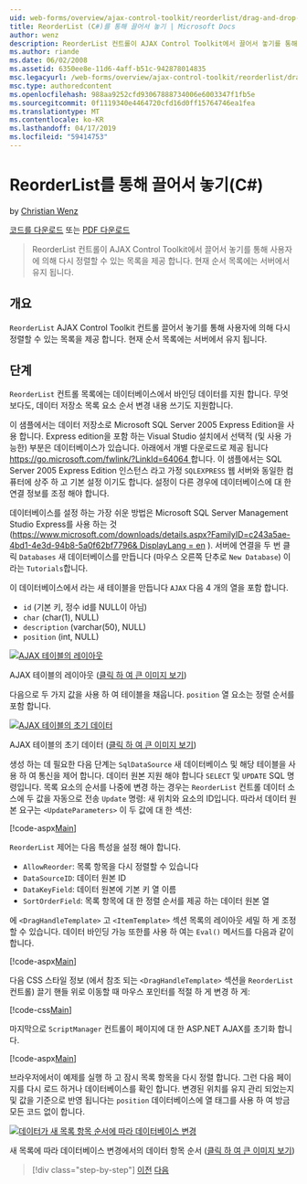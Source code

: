 ```yaml
---
uid: web-forms/overview/ajax-control-toolkit/reorderlist/drag-and-drop-via-reorderlist-cs
title: ReorderList (C#)를 통해 끌어서 놓기 | Microsoft Docs
author: wenz
description: ReorderList 컨트롤이 AJAX Control Toolkit에서 끌어서 놓기를 통해 사용자에 의해 다시 정렬할 수 있는 목록을 제공 합니다. 현재 순서 목록에는...
ms.author: riande
ms.date: 06/02/2008
ms.assetid: 6350ee8e-11d6-4aff-b51c-942878014835
msc.legacyurl: /web-forms/overview/ajax-control-toolkit/reorderlist/drag-and-drop-via-reorderlist-cs
msc.type: authoredcontent
ms.openlocfilehash: 988aa9252cfd93067888734006e6003347f1fb5e
ms.sourcegitcommit: 0f1119340e4464720cfd16d0ff15764746ea1fea
ms.translationtype: MT
ms.contentlocale: ko-KR
ms.lasthandoff: 04/17/2019
ms.locfileid: "59414753"
---
```

# <a name="drag-and-drop-via-reorderlist-c"></a>ReorderList를 통해 끌어서 놓기(C#)

by [Christian Wenz](https://github.com/wenz)

[코드를 다운로드](http://download.microsoft.com/download/9/3/f/93f8daea-bebd-4821-833b-95205389c7d0/ReorderList5.cs.zip) 또는 [PDF 다운로드](http://download.microsoft.com/download/2/d/c/2dc10e34-6983-41d4-9c08-f78f5387d32b/reorderlist5CS.pdf)

> ReorderList 컨트롤이 AJAX Control Toolkit에서 끌어서 놓기를 통해 사용자에 의해 다시 정렬할 수 있는 목록을 제공 합니다. 현재 순서 목록에는 서버에서 유지 됩니다.


## <a name="overview"></a>개요

`ReorderList` AJAX Control Toolkit 컨트롤 끌어서 놓기를 통해 사용자에 의해 다시 정렬할 수 있는 목록을 제공 합니다. 현재 순서 목록에는 서버에서 유지 됩니다.

## <a name="steps"></a>단계

`ReorderList` 컨트롤 목록에는 데이터베이스에서 바인딩 데이터를 지원 합니다. 무엇 보다도, 데이터 저장소 목록 요소 순서 변경 내용 쓰기도 지원합니다.

이 샘플에서는 데이터 저장소로 Microsoft SQL Server 2005 Express Edition을 사용 합니다. Express edition을 포함 하는 Visual Studio 설치에서 선택적 (및 사용 가능한) 부분은 데이터베이스가 있습니다. 아래에서 개별 다운로드로 제공 됩니다 [ https://go.microsoft.com/fwlink/?LinkId=64064 ](https://go.microsoft.com/fwlink/?LinkId=64064)합니다. 이 샘플에서는 SQL Server 2005 Express Edition 인스턴스 라고 가정 `SQLEXPRESS` 웹 서버와 동일한 컴퓨터에 상주 하 고 기본 설정 이기도 합니다. 설정이 다른 경우에 데이터베이스에 대 한 연결 정보를 조정 해야 합니다.

데이터베이스를 설정 하는 가장 쉬운 방법은 Microsoft SQL Server Management Studio Express를 사용 하는 것 ([https://www.microsoft.com/downloads/details.aspx?FamilyID=c243a5ae-4bd1-4e3d-94b8-5a0f62bf7796&amp; DisplayLang = en](https://www.microsoft.com/downloads/details.aspx?FamilyID=c243a5ae-4bd1-4e3d-94b8-5a0f62bf7796&amp;DisplayLang=en) ). 서버에 연결을 두 번 클릭 `Databases` 새 데이터베이스를 만듭니다 (마우스 오른쪽 단추로 `New Database`) 이라는 `Tutorials`합니다.

이 데이터베이스에서 라는 새 테이블을 만듭니다 `AJAX` 다음 4 개의 열을 포함 합니다.

- `id` (기본 키, 정수 id를 NULL이 아님)
- `char` (char(1), NULL)
- `description` (varchar(50), NULL)
- `position` (int, NULL)


[![AJAX 테이블의 레이아웃](drag-and-drop-via-reorderlist-cs/_static/image2.png)](drag-and-drop-via-reorderlist-cs/_static/image1.png)

AJAX 테이블의 레이아웃 ([클릭 하 여 큰 이미지 보기](drag-and-drop-via-reorderlist-cs/_static/image3.png))


다음으로 두 가지 값을 사용 하 여 테이블을 채웁니다. `position` 열 요소는 정렬 순서를 포함 합니다.


[![AJAX 테이블의 초기 데이터](drag-and-drop-via-reorderlist-cs/_static/image5.png)](drag-and-drop-via-reorderlist-cs/_static/image4.png)

AJAX 테이블의 초기 데이터 ([클릭 하 여 큰 이미지 보기](drag-and-drop-via-reorderlist-cs/_static/image6.png))


생성 하는 데 필요한 다음 단계는 `SqlDataSource` 새 데이터베이스 및 해당 테이블을 사용 하 여 통신을 제어 합니다. 데이터 원본 지원 해야 합니다 `SELECT` 및 `UPDATE` SQL 명령입니다. 목록 요소의 순서를 나중에 변경 하는 경우는 `ReorderList` 컨트롤 데이터 소스에 두 값을 자동으로 전송 `Update` 명령: 새 위치와 요소의 ID입니다. 따라서 데이터 원본 요구는 `<UpdateParameters>` 이 두 값에 대 한 섹션:

[!code-aspx[Main](drag-and-drop-via-reorderlist-cs/samples/sample1.aspx)]

`ReorderList` 제어는 다음 특성을 설정 해야 합니다.

- `AllowReorder`: 목록 항목을 다시 정렬할 수 있습니다
- `DataSourceID`: 데이터 원본 ID
- `DataKeyField`: 데이터 원본에 기본 키 열 이름
- `SortOrderField`: 목록 항목에 대 한 정렬 순서를 제공 하는 데이터 원본 열

에 `<DragHandleTemplate>` 고 `<ItemTemplate>` 섹션 목록의 레이아웃 세밀 하 게 조정할 수 있습니다. 데이터 바인딩 가능 또한를 사용 하 여는 `Eval()` 메서드를 다음과 같이 합니다.

[!code-aspx[Main](drag-and-drop-via-reorderlist-cs/samples/sample2.aspx)]

다음 CSS 스타일 정보 (에서 참조 되는 `<DragHandleTemplate>` 섹션을 `ReorderList` 컨트롤) 끌기 핸들 위로 이동할 때 마우스 포인터를 적절 하 게 변경 하 게:

[!code-css[Main](drag-and-drop-via-reorderlist-cs/samples/sample3.css)]

마지막으로 `ScriptManager` 컨트롤이 페이지에 대 한 ASP.NET AJAX를 초기화 합니다.

[!code-aspx[Main](drag-and-drop-via-reorderlist-cs/samples/sample4.aspx)]

브라우저에서이 예제를 실행 하 고 잠시 목록 항목을 다시 정렬 합니다. 그런 다음 페이지를 다시 로드 하거나 데이터베이스를 확인 합니다. 변경된 위치를 유지 관리 되었는지 및 값을 기준으로 반영 됩니다는 `position` 데이터베이스에 열 태그를 사용 하 여 방금 모든 코드 없이 합니다.


[![데이터가 새 목록 항목 순서에 따라 데이터베이스 변경](drag-and-drop-via-reorderlist-cs/_static/image8.png)](drag-and-drop-via-reorderlist-cs/_static/image7.png)

새 목록에 따라 데이터베이스 변경에서의 데이터 항목 순서 ([클릭 하 여 큰 이미지 보기](drag-and-drop-via-reorderlist-cs/_static/image9.png))

> [!div class="step-by-step"]
> [이전](using-postbacks-with-reorderlist-cs.md)
> [다음](using-postbacks-with-reorderlist-vb.md)
